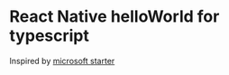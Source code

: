 # React Native helloWorld for typescript
Inspired by [microsoft starter](https://github.com/Microsoft/TypeScript-React-Native-Starter)
